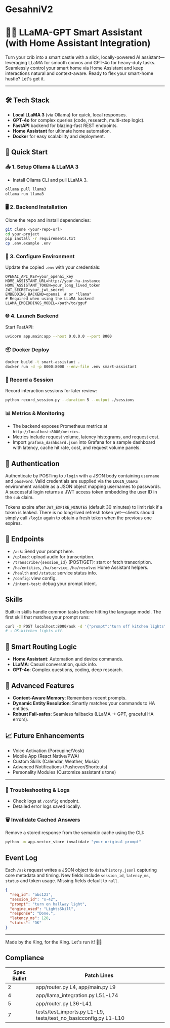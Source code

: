 # GesahniV2
# 🦙✨ LLaMA-GPT Smart Assistant (with Home Assistant Integration)

Turn your crib into a smart castle with a slick, locally-powered AI assistant—leveraging LLaMA for smooth convos and GPT-4o for heavy-duty tasks. Seamlessly control your smart home via Home Assistant and keep interactions natural and context-aware. Ready to flex your smart-home hustle? Let's get it.

---

## 🛠️ Tech Stack

* **Local LLaMA 3** (via Ollama) for quick, local responses.
* **GPT-4o** for complex queries (code, research, multi-step logic).
* **FastAPI** backend for blazing-fast REST endpoints.
* **Home Assistant** for ultimate home automation.
* **Docker** for easy scalability and deployment.

## 🚀 Quick Start

### 📥 1. Setup Ollama & LLaMA 3

* Install Ollama CLI and pull LLaMA 3.

```bash
ollama pull llama3
ollama run llama3
```

### 🖥️ 2. Backend Installation

Clone the repo and install dependencies:

```bash
git clone <your-repo-url>
cd your-project
pip install -r requirements.txt
cp .env.example .env
```

### 🔑 3. Configure Environment

Update the copied `.env` with your credentials:

```env
OPENAI_API_KEY=your_openai_key
HOME_ASSISTANT_URL=http://your-ha-instance
HOME_ASSISTANT_TOKEN=your_long_lived_token
JWT_SECRET=your_jwt_secret
EMBEDDING_BACKEND=openai  # or "llama"
# Required when using the LLaMA backend
LLAMA_EMBEDDINGS_MODEL=/path/to/gguf
```

### 🌐 4. Launch Backend

Start FastAPI:

```bash
uvicorn app.main:app --host 0.0.0.0 --port 8000
```

### 📦 Docker Deploy

```bash
docker build -t smart-assistant .
docker run -d -p 8000:8000 --env-file .env smart-assistant
```

### 🎥 Record a Session

Record interaction sessions for later review:

```bash
python record_session.py --duration 5 --output ./sessions
```

### 📊 Metrics & Monitoring

* The backend exposes Prometheus metrics at `http://localhost:8000/metrics`.
* Metrics include request volume, latency histograms, and request cost.
* Import `grafana_dashboard.json` into Grafana for a sample dashboard with latency,
  cache hit rate, cost, and request volume panels.

## 🔐 Authentication

Authenticate by POSTing to `/login` with a JSON body containing `username` and
`password`. Valid credentials are supplied via the `LOGIN_USERS` environment
variable as a JSON object mapping usernames to passwords. A successful login
returns a JWT access token embedding the user ID in the `sub` claim.

Tokens expire after `JWT_EXPIRE_MINUTES` (default 30 minutes) to limit risk if a
token is leaked. There is no long‑lived refresh token yet—clients should simply
call `/login` again to obtain a fresh token when the previous one expires.

## 🎯 Endpoints

* `/ask`: Send your prompt here.
* `/upload`: upload audio for transcription.
* `/transcribe/{session_id}` (POST/GET): start or fetch transcription.
* `/ha/entities`, `/ha/service`, `/ha/resolve`: Home Assistant helpers.
* `/health` and `/status`: service status info.
* `/config`: view config.
* `/intent-test`: debug your prompt intent.

## Skills

Built-in skills handle common tasks before hitting the language model. The first
skill that matches your prompt runs:

```bash
curl -X POST localhost:8000/ask -d '{"prompt":"turn off kitchen lights"}'
# → OK—kitchen lights off.
```

## 🤖 Smart Routing Logic

* **Home Assistant**: Automation and device commands.
* **LLaMA**: Casual conversation, quick info.
* **GPT-4o**: Complex questions, coding, deep research.

## 🧠 Advanced Features

* **Context-Aware Memory**: Remembers recent prompts.
* **Dynamic Entity Resolution**: Smartly matches your commands to HA entities.
* **Robust Fail-safes**: Seamless fallbacks (LLaMA → GPT, graceful HA errors).

## 📈 Future Enhancements

* Voice Activation (Porcupine/Vosk)
* Mobile App (React Native/PWA)
* Custom Skills (Calendar, Weather, Music)
* Advanced Notifications (Pushover/Shortcuts)
* Personality Modules (Customize assistant's tone)

---

### 🛟 Troubleshooting & Logs

* Check logs at `/config` endpoint.
* Detailed error logs saved locally.

### 🗑️ Invalidate Cached Answers

Remove a stored response from the semantic cache using the CLI:

```bash
python -m app.vector_store invalidate "your original prompt"
```

## Event Log

Each `/ask` request writes a JSON object to `data/history.jsonl` capturing core
metadata and timing. New fields include `session_id`, `latency_ms`, `status` and
token usage. Missing fields default to `null`.

```json
{
  "req_id": "abc123",
  "session_id": "s-42",
  "prompt": "turn on hallway light",
  "engine_used": "LightsSkill",
  "response": "Done.",
  "latency_ms": 120,
  "status": "OK"
}
```

---

Made by the King, for the King. Let's run it! 🚀🔥

## Compliance
| Spec Bullet | Patch Lines |
|-------------|-------------|
| 2 | app/router.py L4, app/main.py L9 |
| 4 | app/llama_integration.py L51-L74 |
| 5 | app/router.py L36-L41 |
| 7 | tests/test_imports.py L1-L9, tests/test_no_basicconfig.py L1-L10 |
